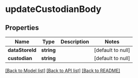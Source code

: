 # updateCustodianBody

## Properties
Name | Type | Description | Notes
------------ | ------------- | ------------- | -------------
**dataStoreId** | **string** |  | [default to null]
**custodian** | **string** |  | [default to null]

[[Back to Model list]](../README.md#documentation-for-models) [[Back to API list]](../README.md#documentation-for-api-endpoints) [[Back to README]](../README.md)


